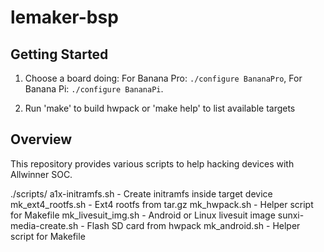 lemaker-bsp
=========

Getting Started
---------------

1. Choose a board doing:
   For Banana Pro:
   `./configure BananaPro`,
   For Banana Pi:
   `./configure BananaPi`.

2. Run 'make' to build hwpack or 'make help' to list available targets


Overview
--------

This repository provides various scripts to help hacking devices with Allwinner SOC.

  ./scripts/
    a1x-initramfs.sh          - Create initramfs inside target device
    mk_ext4_rootfs.sh         - Ext4 rootfs from tar.gz
    mk_hwpack.sh              - Helper script for Makefile
    mk_livesuit_img.sh        - Android or Linux livesuit image
    sunxi-media-create.sh     - Flash SD card from hwpack
    mk_android.sh             - Helper script for Makefile
